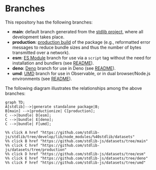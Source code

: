 <!--

@license Apache-2.0

Copyright (c) 2022 The Stdlib Authors.

Licensed under the Apache License, Version 2.0 (the "License");
you may not use this file except in compliance with the License.
You may obtain a copy of the License at

    http://www.apache.org/licenses/LICENSE-2.0

Unless required by applicable law or agreed to in writing, software
distributed under the License is distributed on an "AS IS" BASIS,
WITHOUT WARRANTIES OR CONDITIONS OF ANY KIND, either express or implied.
See the License for the specific language governing permissions and
limitations under the License.

-->

# Branches

This repository has the following branches:

-   **main**: default branch generated from the [stdlib project][stdlib-url], where all development takes place.
-   **production**: [production build][production-url] of the package (e.g., reformatted error messages to reduce bundle sizes and thus the number of bytes transmitted over a network).
-   **esm**: [ES Module][esm-url] branch for use via a `script` tag without the need for installation and bundlers (see [README][esm-readme]).
-   **deno**: [Deno][deno-url] branch for use in Deno (see [README][deno-readme]).
-   **umd**: [UMD][umd-url] branch for use in Observable, or in dual browser/Node.js environments (see [README][umd-readme]).

The following diagram illustrates the relationships among the above branches:

```mermaid
graph TD;
A[stdlib]-->|generate standalone package|B;
B[main] -->|productionize| C[production];
C -->|bundle| D[esm];
C -->|bundle| E[deno];
C -->|bundle| F[umd];

%% click A href "https://github.com/stdlib-js/stdlib/tree/develop/lib/node_modules/%40stdlib/datasets"
%% click B href "https://github.com/stdlib-js/datasets/tree/main"
%% click C href "https://github.com/stdlib-js/datasets/tree/production"
%% click D href "https://github.com/stdlib-js/datasets/tree/esm"
%% click E href "https://github.com/stdlib-js/datasets/tree/deno"
%% click F href "https://github.com/stdlib-js/datasets/tree/umd"
```

[stdlib-url]: https://github.com/stdlib-js/stdlib/tree/develop/lib/node_modules/%40stdlib/datasets
[production-url]: https://github.com/stdlib-js/datasets/tree/production
[deno-url]: https://github.com/stdlib-js/datasets/tree/deno
[deno-readme]: https://github.com/stdlib-js/datasets/blob/deno/README.md
[umd-url]: https://github.com/stdlib-js/datasets/tree/umd
[umd-readme]: https://github.com/stdlib-js/datasets/blob/umd/README.md
[esm-url]: https://github.com/stdlib-js/datasets/tree/esm
[esm-readme]: https://github.com/stdlib-js/datasets/blob/esm/README.md